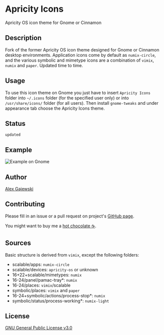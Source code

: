 # Apricity Icons

Apricity OS icon theme for Gnome or Cinnamon

## Description

Fork of the former Apricity OS icon theme designed for Gnome or Cinnamon desktop environments. Application icons come by default as `numix-circle`, and the various symbolic and mimetype icons are a combination of `vimix`, `numix` and `paper`. Updated time to time.

## Usage

To use this icon theme on Gnome you just have to insert `Apricity Icons` folder into `~/.icons` folder (for the specified user only) or into `/usr/share/icons/` folder (for all users). Then install `gnome-tweaks` and under appearance tab choose the Apricity Icons theme.

## Status

`updated`

## Example

![Example on Gnome](https://user-images.githubusercontent.com/5113916/36944301-4c42e462-1f99-11e8-9131-59cad6a4f940.png)

## Author

[Alex Gajewski](https://github.com/agajews)

## Contributing

Please fill in an issue or a pull request on project's [GitHub page](https://github.com/dvorapa/apricity-icons).

You might want to buy me a [hot chocolate ☕](https://paypal.me/dvorapa).

## Sources

Basic structure is derived from `vimix`, except the following folders:
- scalable/apps: `numix-circle`
- scalable/devices: `apricity-os` or unknown
- 16+22+scalable/mimetypes: `numix`
- 16-24/panel/pamac-tray*: `numix`
- 16-24/places: `vimix`/scalable
- symbolic/places: `vimix` and `paper`
- 16-24+symbolic/actions/process-stop*: `numix`
- symbolic/status/process-working*: `numix-light`

## License

[GNU General Public License v3.0](<https://github.com/dvorapa/apricity-icons/blob/master/Apricity Icons/LICENSE>)
